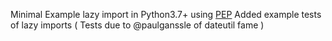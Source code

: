 Minimal Example lazy import in Python3.7+ using [PEP](https://www.python.org/dev/peps/pep-0562/)
Added example tests of lazy imports ( Tests due to @paulganssle of dateutil fame ) 
